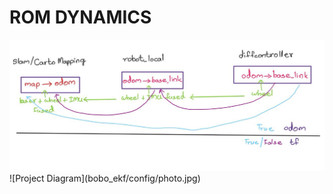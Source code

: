 # ROM DYNAMICS

<img src="bobo_ekf/config/photo.jpg" alt="ekf Diagram"/>
![Project Diagram](bobo_ekf/config/photo.jpg)
